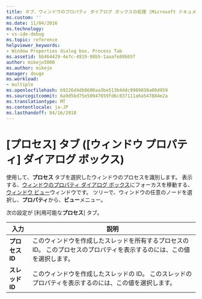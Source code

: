 ```yaml
---
title: タブ、ウィンドウのプロパティ ダイアログ ボックスの処理 |Microsoft ドキュメント
ms.custom: ''
ms.date: 11/04/2016
ms.technology:
- vs-ide-debug
ms.topic: reference
helpviewer_keywords:
- Window Properties dialog box, Process Tab
ms.assetid: bb464429-4e7c-4919-98b5-1aaafe89bb5f
author: mikejo5000
ms.author: mikejo
manager: douge
ms.workload:
- multiple
ms.openlocfilehash: b9226d4db0600aa3be513b4ddc9909030a00d959
ms.sourcegitcommit: 6a9d5bd75e50947659fd6c837111a6a547884e2a
ms.translationtype: MT
ms.contentlocale: ja-JP
ms.lasthandoff: 04/16/2018
---
```

# <a name="process-tab-window-properties-dialog-box"></a>[プロセス] タブ ([ウィンドウ プロパティ] ダイアログ ボックス)
使用して、**プロセス** タブを選択したウィンドウのプロセスを識別します。 表示する、[ウィンドウのプロパティ ダイアログ ボックス](../debugger/window-properties-dialog-box.md)にフォーカスを移動する、[ウィンドウ ビュー](../debugger/windows-view.md)ウィンドウです。 ツリーで、ウィンドウの任意のノードを選択し、**プロパティ**から、**ビュー**メニュー。  
  
 次の設定が [利用可能な**プロセス**] タブ。  
  
|入力|説明|  
|-----------|-----------------|  
|**プロセス ID**|このウィンドウを作成したスレッドを所有するプロセスの ID。 このプロセスのプロパティを表示するのには、この値を選択します。|  
|**スレッド ID**|このウィンドウを作成したスレッドの ID。 このスレッドのプロパティを表示するのには、この値を選択します。|